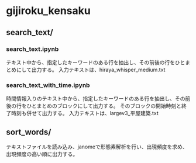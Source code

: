 # gijiroku_kensaku

## search_text/

### search_text.ipynb

テキスト中から、指定したキーワードのある行を抽出し、その前後の行をひとまとめにして出力する。
入力テキストは、hiraya_whisper_medium.txt

### search_text_with_time.ipynb

時間情報入りのテキスト中から、指定したキーワードのある行を抽出し、その前後の行をひとまとめのブロックにして出力する。
そのブロックの開始時刻と終了時刻も併せて出力する。
入力テキストは、largev3_平屋建築.txt

## sort_words/

テキストファイルを読み込み、janomeで形態素解析を行い、出現頻度を求め、出現頻度の高い順に出力する。
